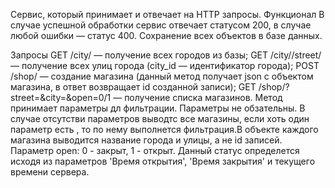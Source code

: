 
Cервис, который принимает и отвечает на HTTP запросы.
Функционал
В случае успешной обработки сервис отвечает статусом 200, в случае любой ошибки — статус 400. Сохранение всех объектов в базе данных.

Запросы
GET /city/ — получение всех городов из базы; GET /city//street/ — получение всех улиц города (city_id — идентификатор города); POST /shop/ — создание магазина (данный метод получает json c объектом магазина, в ответ возвращает id созданной записи); GET /shop/?street=&city=&open=0/1 — получение списка магазинов. Метод принимает параметры дл фильтрации. Параметры не обзательны. В случае отсутстви параметров выводтс все магазины, если хоть один параметр есть , то по нему выполнется фильтрация.В объекте каждого магазина выводится название города и улицы, а не id записей. Параметр open: 0 - закрыт, 1 - открыт. Данный статус определется исходя из параметров 'Время открытия', 'Время закрытия' и текущего времени сервера.
